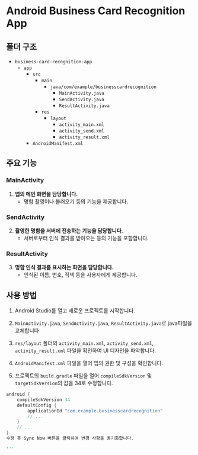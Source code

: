 # Android Business Card Recognition App

## 폴더 구조

- `business-card-recognition-app`
  - `app`
    - `src`
      - `main`
        - `java/com/example/businesscardrecognition`
          - `MainActivity.java`
          - `SendActivity.java`
          - `ResultActivity.java`
      - `res`
        - `layout`
          - `activity_main.xml`
          - `activity_send.xml`
          - `activity_result.xml`
    - `AndroidManifest.xml`


## 주요 기능

### MainActivity

1. **앱의 메인 화면을 담당합니다.**
   - 명함 촬영이나 불러오기 등의 기능을 제공합니다.

### SendActivity

2. **촬영한 명함을 서버에 전송하는 기능을 담당합니다.**
   - 서버로부터 인식 결과를 받아오는 등의 기능을 포함합니다.

### ResultActivity

3. **명함 인식 결과를 표시하는 화면을 담당합니다.**
   - 인식된 이름, 번호, 직책 등을 사용자에게 제공합니다.




## 사용 방법

1. Android Studio를 열고 새로운 프로젝트를 시작합니다.

2. `MainActivity.java`, `SendActivity.java`, `ResultActivity.java`로 java파일을 교체합니다

3. `res/layout` 폴더의 `activity_main.xml`, `activity_send.xml`, `activity_result.xml` 파일을 확인하여 UI 디자인을 파악합니다.

4. `AndroidManifest.xml` 파일을 열어 앱의 권한 및 구성을 확인합니다.

5. 프로젝트의 `build.gradle` 파일을 열어 `compileSdkVersion` 및 `targetSdkVersion`의 값을 34로 수정합니다.

```gradle
android {
    compileSdkVersion 34
    defaultConfig {
        applicationId "com.example.businesscardrecognition"
        // ...
    }
    // ...
}
수정 후 Sync Now 버튼을 클릭하여 변경 사항을 동기화합니다.

'''




